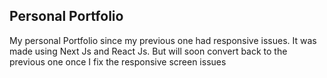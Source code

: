 ## Personal Portfolio

My personal Portfolio since my previous one had responsive issues.
It was made using Next Js and React Js. But will soon convert back
to the previous one once I fix the responsive screen issues 
